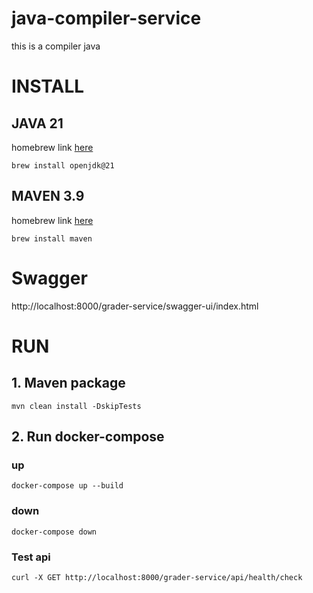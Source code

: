 # java-compiler-service
this is a compiler java

# INSTALL

## JAVA 21
homebrew link [here](https://formulae.brew.sh/formula/openjdk@21)

```shell
brew install openjdk@21
```

## MAVEN 3.9
homebrew link [here](https://formulae.brew.sh/formula/maven)

```shell
brew install maven
```
# Swagger
http://localhost:8000/grader-service/swagger-ui/index.html

###

# RUN
## 1. Maven package

```shell
mvn clean install -DskipTests
```

## 2. Run docker-compose

### up

```shell
docker-compose up --build
```

### down

```shell
docker-compose down
```

### Test api
```shell
curl -X GET http://localhost:8000/grader-service/api/health/check
```

###